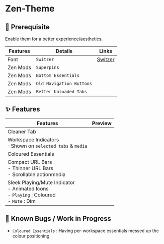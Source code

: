# Zen-Theme

## 💾 Prerequisite
Enable them for a better experience/aesthetics.

| Features | Details                  | Links                                             |
| ---      | -------------            | -------------                                     |
| Font     | `Switzer`                | [Switzer](https://www.fontshare.com/?q=Switzer)   |
| Zen Mods | `Superpins`              |                                                   |
| Zen Mods | `Bottom Essentials`      |                                                   |
| Zen Mods | `Old Navigation Buttons` |                                                   |
| Zen Mods | `Better Unloaded Tabs`   |                                                   |



## ✨ Features

| Features                                                                                              	| Preview 	|
|-------------------------------------------------------------------------------------------------------	|---------	|
| Cleaner Tab                                                                                           	|         	|
| Workspace Indicators<br>-Shown on `selected tabs` & `media`                                          	  |         	|
| Coloured Essentials                                                                                   	|         	|
| Compact URL Bars<br>   - Thinner URL Bars<br>   - Scrollable actionmedia                              	|         	|
| Sleek Playing/Mute Indicator<br>   - Animated Icons<br>   - `Playing` : Coloured<br>   - `Mute` : Dim 	|         	|


## 🐞 Known Bugs / Work in Progress
- `Coloured Essentials` : Having per-workspace essentials messed up the colour positioning
